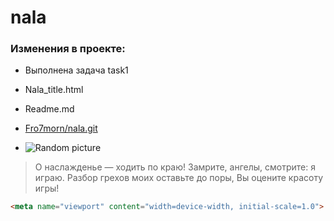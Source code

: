 # nala
### Изменения в проекте:

- Выполнена задача task1

* Nala_title.html

* Readme.md

* [Fro7morn/nala.git](https://github.com)

* ![Random picture](https://cdn1.flamp.ru/3d883d4bb9e3bfa25a8340615b116a80.jpg)

> О наслажденье — ходить по краю!
Замрите, ангелы, смотрите: я играю.
Разбор грехов моих оставьте до поры,
Вы оцените красоту игры!

```html
<meta name="viewport" content="width=device-width, initial-scale=1.0">
```
